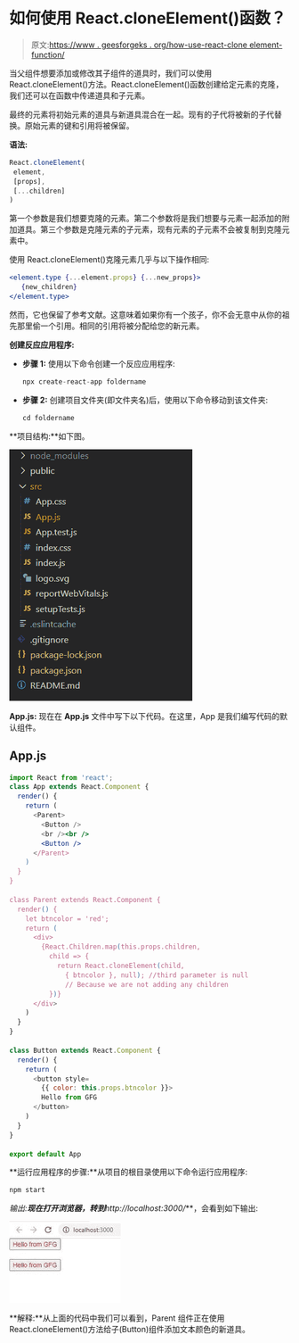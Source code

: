 # 如何使用 React.cloneElement()函数？

> 原文:[https://www . geesforgeks . org/how-use-react-clone element-function/](https://www.geeksforgeeks.org/how-to-use-react-cloneelement-function/)

当父组件想要添加或修改其子组件的道具时，我们可以使用 React.cloneElement()方法。React.cloneElement()函数创建给定元素的克隆，我们还可以在函数中传递道具和子元素。

最终的元素将初始元素的道具与新道具混合在一起。现有的子代将被新的子代替换。原始元素的键和引用将被保留。

**语法:**

```jsx
React.cloneElement(
 element,
 [props],
 [...children]
)
```

第一个参数是我们想要克隆的元素。第二个参数将是我们想要与元素一起添加的附加道具。第三个参数是克隆元素的子元素，现有元素的子元素不会被复制到克隆元素中。

使用 React.cloneElement()克隆元素几乎与以下操作相同:

```jsx
<element.type {...element.props} {...new_props}>
   {new_children}
</element.type>
```

然而，它也保留了参考文献。这意味着如果你有一个孩子，你不会无意中从你的祖先那里偷一个引用。相同的引用将被分配给您的新元素。

**创建反应应用程序:**

*   **步骤 1:** 使用以下命令创建一个反应应用程序:

    ```jsx
    npx create-react-app foldername
    ```

*   **步骤 2:** 创建项目文件夹(即文件夹名)后，使用以下命令移动到该文件夹:

    ```jsx
    cd foldername
    ```

**项目结构:**如下图。

![](img/61c6f1343b04abacfcac2db8b7a3d996.png)

**App.js:** 现在在 **App.js** 文件中写下以下代码。在这里，App 是我们编写代码的默认组件。

## App.js

```jsx
import React from 'react';
class App extends React.Component {
  render() {
    return (
      <Parent>
        <Button />
        <br /><br />
        <Button />
      </Parent>
    )
  }
}

class Parent extends React.Component {
  render() {
    let btncolor = 'red';
    return (
      <div>
        {React.Children.map(this.props.children,
          child => {
            return React.cloneElement(child,
              { btncolor }, null); //third parameter is null
              // Because we are not adding any children
          })}
      </div>
    )
  }
}

class Button extends React.Component {
  render() {
    return (
      <button style=
        {{ color: this.props.btncolor }}>
        Hello from GFG
      </button>
    )
  }
}

export default App
```

**运行应用程序的步骤:**从项目的根目录使用以下命令运行应用程序:

```jsx
npm start
```

**输出:**现在打开浏览器，转到***http://localhost:3000/***，会看到如下输出:

![](img/3972cb7d8519f0ee8e7348182b406c34.png)

**解释:**从上面的代码中我们可以看到，Parent 组件正在使用 React.cloneElement()方法给子(Button)组件添加文本颜色的新道具。